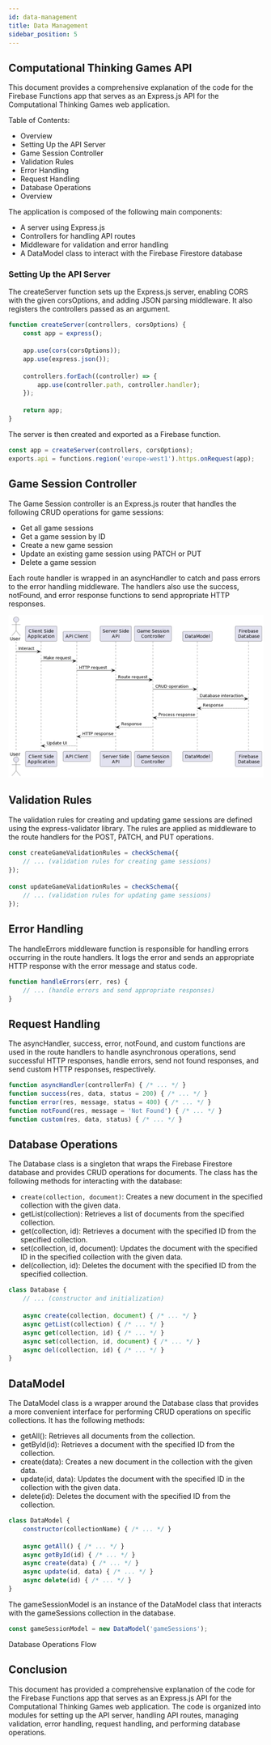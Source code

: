 ```yaml
---
id: data-management
title: Data Management
sidebar_position: 5
---
```


## Computational Thinking Games API
This document provides a comprehensive explanation of the code for the Firebase Functions app that serves as an Express.js API for the Computational Thinking Games web application.

Table of Contents:
- Overview
- Setting Up the API Server
- Game Session Controller
- Validation Rules
- Error Handling
- Request Handling
- Database Operations
- Overview

The application is composed of the following main components:

- A server using Express.js
- Controllers for handling API routes
- Middleware for validation and error handling
- A DataModel class to interact with the Firebase Firestore database

### Setting Up the API Server
The createServer function sets up the Express.js server, enabling CORS with the given corsOptions, and adding JSON parsing middleware. It also registers the controllers passed as an argument.

```javascript
function createServer(controllers, corsOptions) {
    const app = express();

    app.use(cors(corsOptions));
    app.use(express.json());

    controllers.forEach((controller) => {
        app.use(controller.path, controller.handler);
    });

    return app;
}
```
The server is then created and exported as a Firebase function.

```javascript
const app = createServer(controllers, corsOptions);
exports.api = functions.region('europe-west1').https.onRequest(app);
```
## Game Session Controller
The Game Session controller is an Express.js router that handles the following CRUD operations for game sessions:

- Get all game sessions
- Get a game session by ID
- Create a new game session
- Update an existing game session using PATCH or PUT
- Delete a game session

Each route handler is wrapped in an asyncHandler to catch and pass errors to the error handling middleware. The handlers also use the success, notFound, and error response functions to send appropriate HTTP responses.


![Game Session Controller Flow](../assets/dataManagement/Picture1.png)

## Validation Rules
The validation rules for creating and updating game sessions are defined using the express-validator library. The rules are applied as middleware to the route handlers for the POST, PATCH, and PUT operations.

```javascript
const createGameValidationRules = checkSchema({
    // ... (validation rules for creating game sessions)
});

const updateGameValidationRules = checkSchema({
    // ... (validation rules for updating game sessions)
});
```
## Error Handling
The handleErrors middleware function is responsible for handling errors occurring in the route handlers. It logs the error and sends an appropriate HTTP response with the error message and status code.

```javascript
function handleErrors(err, res) {
    // ... (handle errors and send appropriate responses)
}
```
## Request Handling
The asyncHandler, success, error, notFound, and custom functions are used in the route handlers to handle asynchronous operations, send successful HTTP responses, handle errors, send not found responses, and send custom HTTP responses, respectively.

```javascript
function asyncHandler(controllerFn) { /* ... */ }
function success(res, data, status = 200) { /* ... */ }
function error(res, message, status = 400) { /* ... */ }
function notFound(res, message = 'Not Found') { /* ... */ }
function custom(res, data, status) { /* ... */ }
```
## Database Operations
The Database class is a singleton that wraps the Firebase Firestore database and provides CRUD operations for documents. The class has the following methods for interacting with the database:

- `create(collection, document)`: Creates a new document in the specified collection with the given data.
- getList(collection): Retrieves a list of documents from the specified collection.
- get(collection, id): Retrieves a document with the specified ID from the specified collection.
- set(collection, id, document): Updates the document with the specified ID in the specified collection with the given data.
- del(collection, id): Deletes the document with the specified ID from the specified collection.

```javascript
class Database {
    // ... (constructor and initialization)

    async create(collection, document) { /* ... */ }
    async getList(collection) { /* ... */ }
    async get(collection, id) { /* ... */ }
    async set(collection, id, document) { /* ... */ }
    async del(collection, id) { /* ... */ }
}
```

## DataModel
The DataModel class is a wrapper around the Database class that provides a more convenient interface for performing CRUD operations on specific collections. It has the following methods:

- getAll(): Retrieves all documents from the collection.
- getById(id): Retrieves a document with the specified ID from the collection.
- create(data): Creates a new document in the collection with the given data.
- update(id, data): Updates the document with the specified ID in the collection with the given data.
- delete(id): Deletes the document with the specified ID from the collection.

``` javascript
class DataModel {
    constructor(collectionName) { /* ... */ }

    async getAll() { /* ... */ }
    async getById(id) { /* ... */ }
    async create(data) { /* ... */ }
    async update(id, data) { /* ... */ }
    async delete(id) { /* ... */ }
}
```

The gameSessionModel is an instance of the DataModel class that interacts with the gameSessions collection in the database.

```javascript
const gameSessionModel = new DataModel('gameSessions');
```

Database Operations Flow

## Conclusion
This document has provided a comprehensive explanation of the code for the Firebase Functions app that serves as an Express.js API for the Computational Thinking Games web application. The code is organized into modules for setting up the API server, handling API routes, managing validation, error handling, request handling, and performing database operations.